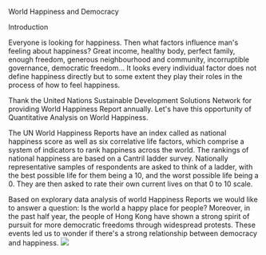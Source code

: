 World Happiness and Democracy

Introduction

Everyone is looking for happiness. Then what factors influence man's feeling about happiness? Great income, healthy body, perfect family, enough freedom, generous neighbourhood and community, incorruptible governance, democratic freedom... It looks every individual factor does not define happiness directly but to some extent they play their roles in the process of how to feel happiness.

Thank the United Nations Sustainable Development Solutions Network for providing World Happiness Report annually. Let's have this opportunity of Quantitative Analysis on World Happiness.

The UN World Happiness Reports have an index called as national happiness score  as well as six correlative life factors, which comprise a system of indicators to rank happiness across the world. The rankings of national happiness are based on a Cantril ladder survey. Nationally representative samples of respondents are asked to think of a ladder, with the best possible life for them being a 10, and the worst possible life being a 0. They are then asked to rate their own current lives on that 0 to 10 scale.

Based on explorary data analysis of world Happiness Reports we would like to answer a question: Is the world a happy place for people? Moreover, in the past half year, the people of Hong Kong have shown a strong spirit of pursuit for more democratic freedoms through widespread protests. These events led us to wonder if there's a strong relationship between democracy and happiness.
![](https://github.com/pengzhang201909/)
